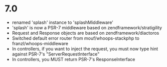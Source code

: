 7.0
===

- renamed 'splash' instance to 'splashMiddleware'
- 'splash' is now a PSR-7 middleware based on zendframework/stratigility
- Request and Response objects are based on zendframework/diactoros
- Switched default error router from mouf/whoops-stackphp to franzl/whoops-middleware
- In controllers, if you want to inject the request, you must now type hint against PSR-7's "ServerRequestInterface"
- In controllers, you MUST return PSR-7's ResponseInterface
